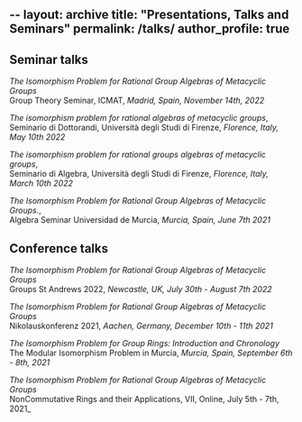 
--
layout: archive
title: "Presentations, Talks and Seminars"
permalink: /talks/
author_profile: true
---

## Seminar talks ##

_The Isomorphism Problem for Rational Group Algebras of Metacyclic Groups_  
Group Theory Seminar, ICMAT, _Madrid, Spain, November 14th, 2022_

_The isomorphism problem for rational algebras of metacyclic groups_,  
Seminario di Dottorandi, Universit&agrave; degli Studi di Firenze, _Florence, Italy, May 10th 2022_

_The isomorphism problem for rational groups algebras of metacyclic groups_,  
Seminario di Algebra, Universit&agrave; degli Studi di Firenze, _Florence, Italy, March 10th 2022_

_The Isomorphism Problem for Rational Group Algebras of Metacyclic Groups._,  
Algebra Seminar Universidad de Murcia, _Murcia, Spain, June 7th 2021_

## Conference talks ##

_The Isomorphism Problem for Rational Group Algebras of Metacyclic Groups_  
Groups St Andrews 2022, _Newcastle, UK, July 30th - August 7th 2022_

_The Isomorphism Problem for Rational Group Algebras of Metacyclic Groups_  
Nikolauskonferenz 2021, _Aachen, Germany, December 10th - 11th 2021_

_The Isomorphism Problem for Group Rings: Introduction and Chronology_  
The Modular Isomorphism Problem in Murcia, _Murcia, Spain, September 6th - 8th, 2021_

_The Isomorphism Problem for Rational Group Algebras of Metacyclic Groups_  
 NonCommutative Rings and their Applications, VII, Online, July 5th - 7th, 2021_
